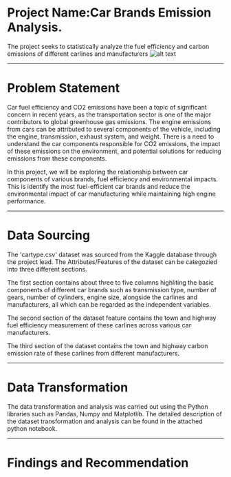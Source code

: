 # Project Name:Car Brands Emission Analysis.
The project seeks to statistically analyze the fuel efficiency and carbon emissions of different carlines and manufacturers
![alt text](https://cdn.globalcarsbrands.com/wp-content/uploads/2022/11/Car-Brands-That-Start-with-J.jpg "Car Brands Logo")

----
# Problem Statement
Car fuel efficiency and CO2 emissions have been a topic of significant concern in recent years, as the transportation sector is one of the major contributors to global greenhouse gas emissions.
The engine emissions from cars can be attributed to several components of the vehicle, including the engine, transmission, exhaust system, and weight. There is a need to understand the car components responsible for CO2 emissions, the impact of these emissions on the environment, and potential solutions for reducing emissions from these components. 

In this project, we will be exploring the relationship between car components of various brands, fuel efficiency and environmental impacts. This is identify the most fuel-efficient car brands and reduce the environmental impact of car manufacturing while maintaining high engine performance.



----
# Data Sourcing

The 'cartype.csv' dataset was sourced from the Kaggle database through the project lead. The Attributes/Features of the dataset can be categozied into three different sections.

The first section contains about three to five columns highliting the basic components of different car brands such as transmission type, number of gears, number of cylinders, engine size, alongside the carlines and manufacturers, all which can be regarded as the independent variables.

The second section of the dataset feature contains the town and highway fuel efficiency measurement of these carlines across various car manufacturers.

The third section of the dataset contains the town and highway carbon emission rate of these carlines from different manufacturers.

----
# Data Transformation
The data transformation and analysis was carried out using the Python libraries such as Pandas, Numpy and Matplotlib. The detailed description of the dataset transformation and analysis can be found in the attached python notebook. 



----
# Findings and Recommendation
